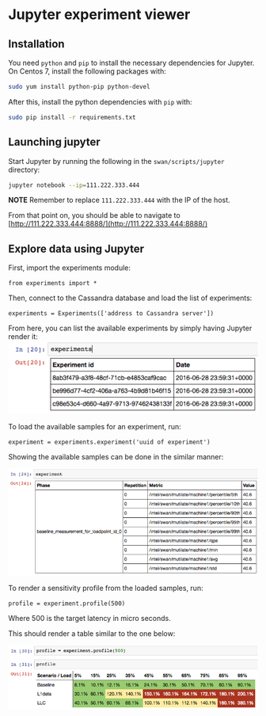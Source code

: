 # Jupyter experiment viewer

## Installation

You need `python` and `pip` to install the necessary dependencies for Jupyter.
On Centos 7, install the following packages with:

```sh
sudo yum install python-pip python-devel
```

After this, install the python dependencies with `pip` with:

```sh
sudo pip install -r requirements.txt
```

## Launching jupyter

Start Jupyter by running the following in the `swan/scripts/jupyter` directory:

```sh
jupyter notebook --ip=111.222.333.444
```
**NOTE** Remember to replace `111.222.333.444` with the IP of the host.

From that point on, you should be able to navigate to [http://111.222.333.444:8888/](http://111.222.333.444:8888/)

## Explore data using Jupyter

First, import the experiments module:

```
from experiments import *
```

Then, connect to the Cassandra database and load the list of experiments:

```
experiments = Experiments(['address to Cassandra server'])
```
From here, you can list the available experiments by simply having Jupyter render it:
![experiments list](docs/experiments_list.png)

To load the available samples for an experiment, run:
```
experiment = experiments.experiment('uuid of experiment')
```

Showing the available samples can be done in the similar manner:

![sample list](docs/sample_list.png)

To render a sensitivity profile from the loaded samples, run:
```
profile = experiment.profile(500)
```

Where 500 is the target latency in micro seconds.

This should render a table similar to the one below:

![sensitivity profile](docs/sensitivity_profile.png)
